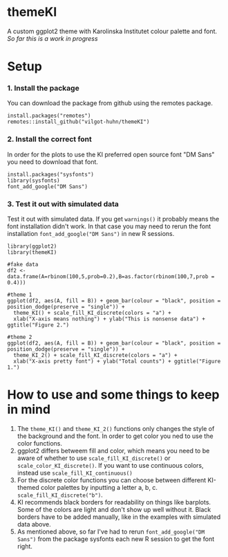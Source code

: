 # themeKI
A custom ggplot2 theme with Karolinska Institutet colour palette and font.
*So far this is a work in progress*

# Setup

### 1. Install the package
You can download the package from github using the remotes package.

```
install.packages("remotes")
remotes::install_github("vilgot-huhn/themeKI")
```

### 2. Install the correct font
In order for the plots to use the KI preferred open source font "DM Sans" you need to download that font.

```
install.packages("sysfonts")
library(sysfonts)
font_add_google("DM Sans")
```

### 3. Test it out with simulated data
Test it out with simulated data. If you get `warnings()` it probably means the font installation didn't work. In that case you may need to rerun the font installation `font_add_google("DM Sans")`  in new R sessions.

```
library(ggplot2)
library(themeKI)

#fake data
df2 <- data.frame(A=rbinom(100,5,prob=0.2),B=as.factor(rbinom(100,7,prob = 0.4)))

#theme 1
ggplot(df2, aes(A, fill = B)) + geom_bar(colour = "black", position = position_dodge(preserve = "single")) +
  theme_KI() + scale_fill_KI_discrete(colors = "a") +
  xlab("X-axis means nothing") + ylab("This is nonsense data") + ggtitle("Figure 2.")

#theme 2  
ggplot(df2, aes(A, fill = B)) + geom_bar(colour = "black", position = position_dodge(preserve = "single")) +
  theme_KI_2() + scale_fill_KI_discrete(colors = "a") +
  xlab("X-axis pretty font") + ylab("Total counts") + ggtitle("Figure 1.")
```

# How to use and some things to keep in mind
1. The `theme_KI()` and `theme_KI_2()` functions only changes the style of the background and the font. In order to get color you ned to use the color functions.
2. ggplot2 differs betweem fill and color, which means you need to be aware of whether to use `scale_fill_KI_discrete()` or `scale_color_KI_discrete()`. If you want to use continuous colors, instead use `scale_fill_KI_continuous()`
3. For the discrete color functions you can choose between different KI-themed color palettes by inputting a letter a, b, c. `scale_fill_KI_discrete("b")`.
4. KI recommends black borders for readability on things like barplots. Some of the colors are light and don't show up well without it. Black borders have to be added manually, like in the examples with simulated data above.
5. As mentioned above, so far I've had to rerun `font_add_google("DM Sans")` from the package sysfonts each new R session to get the font right.
